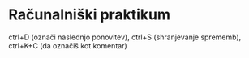 # Računalniški praktikum
ctrl+D (označi naslednjo ponovitev), ctrl+S (shranjevanje sprememb), ctrl+K+C (da označiš kot komentar)